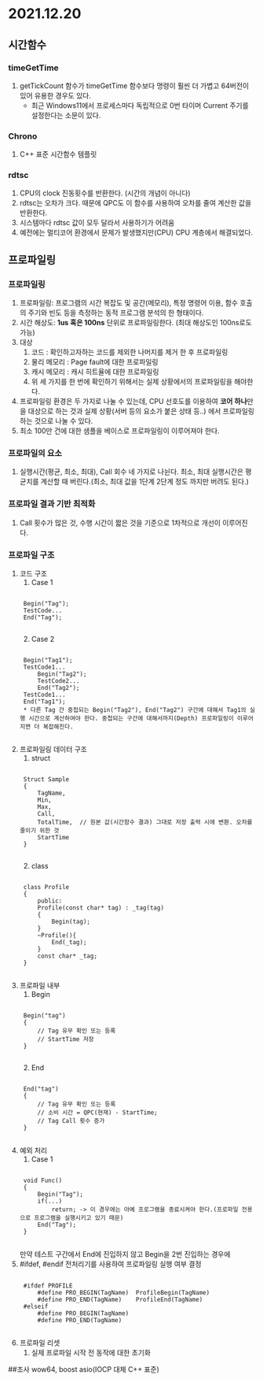 # 2021.12.20
## 시간함수
### timeGetTime 
1. getTickCount 함수가 timeGetTime 함수보다 명령이 훨씬 더 가볍고 64버전이 있어 유용한 경우도 있다.
    * 최근 Windows11에서 프로세스마다 독립적으로 0번 타이머 Current 주기를 설정한다는 소문이 있다.

### Chrono
1. C++ 표준 시간함수 템플릿

### rdtsc
1. CPU의 clock 진동횟수를 반환한다. (시간의 개념이 아니다)
2. rdtsc는 오차가 크다. 때문에 QPC도 이 함수를 사용하여 오차를 줄여 계산한 값을 반환한다.
3. 시스템마다 rdtsc 값이 모두 달라서 사용하기가 어려움
4. 예전에는 멀티코어 환경에서 문제가 발생했지만(CPU) CPU 계층에서 해결되었다.

## 프로파일링
### 프로파일링
1. 프로파일링: 프로그램의 시간 복잡도 및 공간(메모리), 특정 명령어 이용, 함수 호출의 주기와 빈도 등을 측정하는 동적 프로그램 분석의 한 형태이다.
2. 시간 해상도: **1us 혹은 100ns** 단위로 프로파일링한다. (최대 해상도인 100ns로도 가능)
3. 대상
    1) 코드         : 확인하고자하는 코드를 제외한 나머지를 제거 한 후 프로파일링
    2) 물리 메모리   : Page fault에 대한 프로파일링
    3) 캐시 메모리   : 캐시 히트율에 대한 프로파일링
    4) 위 세 가지를 한 번에 확인하기 위해서는 실제 상황에서의 프로파일링을 해야한다.
4. 프로파일링 환경은 두 가지로 나눌 수 있는데, CPU 선호도를 이용하여 **코어 하나**만을 대상으로 하는 것과 실제 상황(서버 등의 요소가 붙은 상태 등..) 에서 프로파일링하는 것으로 나눌 수 있다.
5. 최소 100만 건에 대한 샘플을 베이스로 프로파일링이 이루어져야 한다.

### 프로파일의 요소
1. 실행시간(평균, 최소, 최대), Call 회수 네 가지로 나뉜다. 최소, 최대 실행시간은 평균치를 계산할 때 버린다.(최소, 최대 값을 1단계 2단계 정도 까지만 버려도 된다.)

### 프로파일 결과 기반 최적화
1. Call 횟수가 많은 것, 수행 시간이 짧은 것을 기준으로 1차적으로 개선이 이루어진다.

### 프로파일 구조
1. 코드 구조
    1) Case 1
    <pre><code>
    Begin("Tag");
    TestCode...
    End("Tag");
    </code></pre>
    2) Case 2
    <pre><code>
    Begin("Tag1");
    TestCode1...
        Begin("Tag2");
        TestCode2...
        End("Tag2");
    TestCode1...
    End("Tag1");
    * 다른 Tag 간 중첩되는 Begin("Tag2"), End("Tag2") 구간에 대해서 Tag1의 실행 시간으로 계산하여야 한다. 중첩되는 구간에 대해서까지(Depth) 프로파일링이 이루어지면 더 복잡해진다.
    </code></pre>
2. 프로파일링 데이터 구조
    1) struct
    <pre><code>
    Struct Sample
    {
        TagName,
        Min,
        Max,
        Call,
        TotalTime,  // 원본 값(시간함수 결과) 그대로 저장 출력 시에 변환. 오차를 줄이기 위한 것
        StartTime
    }
    </code></pre>
    2) class
    <pre><code>
    class Profile
    {
        public:
        Profile(const char* tag) : _tag(tag)
        {
            Begin(tag); 
        }
        ~Profile(){
            End(_tag);
        }
        const char* _tag;
    }
    </code></pre>    
3. 프로파일 내부
    1) Begin
    <pre><code>
    Begin("tag")
    {
        // Tag 유무 확인 또는 등록
        // StartTime 저장
    }
    </code></pre>
    2) End
    <pre><code>
    End("tag")
    {
        // Tag 유무 확인 또는 등록
        // 소비 시간 = QPC(현재) - StartTime;
        // Tag Call 횟수 증가
    }
    </code></pre>
4. 예외 처리
    1) Case 1  
    <pre><code>
    void Func()
    {
        Begin("Tag");
        if(...)
            return; -> 이 경우에는 아예 프로그램을 종료시켜야 한다.(프로파일 전용으로 프로그램을 실행시키고 있기 때문)
        End("Tag");        
    }
    </code></pre>
    만약 테스트 구간에서 End에 진입하지 않고 Begin을 2번 진입하는 경우에 
5. #ifdef, #endif 전처리기를 사용하여 프로파일링 실행 여부 결정
    <pre><code>
    #ifdef PROFILE
        #define PRO_BEGIN(TagName)	ProfileBegin(TagName)
        #define PRO_END(TagName)	ProfileEnd(TagName)
    #elseif
        #define PRO_BEGIN(TagName)
        #define PRO_END(TagName)
    </code></pre>
6. 프로파일 리셋
    1) 실제 프로파일 시작 전 동작에 대한 초기화

##조사
wow64, boost asio(IOCP 대체 C++ 표준)
